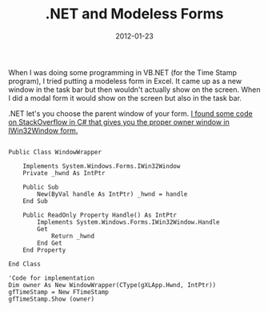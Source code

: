 ﻿---
date: 2012-01-23
title: .NET and Modeless Forms
subTitle: In Excel
tags: 
    - excel
    - modeless-forms
    - .net
---

When I was doing some programming in VB.NET (for the Time Stamp program), I tried putting a modeless form in Excel. It came up as a new window in the task bar but then wouldn't actually show on the screen. When I did a modal form it would show on the screen but also in the task bar.

.NET let's you choose the parent window of your form. [I found some code on StackOverflow in C# that gives you the proper owner window in IWin32Window form.](http://stackoverflow.com/a/4128283/632495)

``` vbscript

Public Class WindowWrapper

    Implements System.Windows.Forms.IWin32Window
    Private _hwnd As IntPtr

    Public Sub
        New(ByVal handle As IntPtr) _hwnd = handle 
    End Sub

    Public ReadOnly Property Handle() As IntPtr
        Implements System.Windows.Forms.IWin32Window.Handle 
        Get 
            Return _hwnd 
        End Get
    End Property

End Class

'Code for implementation 
Dim owner As New WindowWrapper(CType(gXLApp.Hwnd, IntPtr))
gfTimeStamp = New FTimeStamp 
gfTimeStamp.Show (owner)
```
